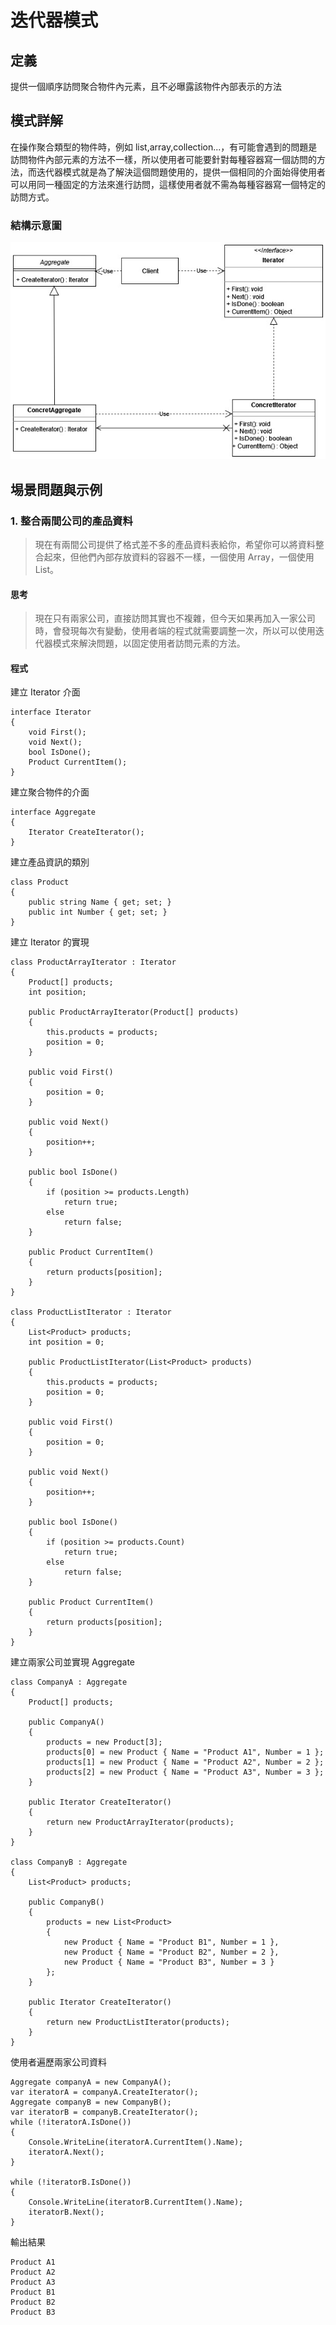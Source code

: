 # 迭代器模式

## 定義

提供一個順序訪問聚合物件內元素，且不必曝露該物件內部表示的方法

## 模式詳解

在操作聚合類型的物件時，例如 list,array,collection...，有可能會遇到的問題是訪問物件內部元素的方法不一樣，所以使用者可能要針對每種容器寫一個訪問的方法，而迭代器模式就是為了解決這個問題使用的，提供一個相同的介面始得使用者可以用同一種固定的方法來進行訪問，這樣使用者就不需為每種容器寫一個特定的訪問方式。

### 結構示意圖

![iterator diagram](./Image/iterator%20diagram.jpg)

## 埸景問題與示例

### 1. 整合兩間公司的產品資料

> 現在有兩間公司提供了格式差不多的產品資料表給你，希望你可以將資料整合起來，但他們內部存放資料的容器不一樣，一個使用 Array，一個使用 List。

#### 思考

> 現在只有兩家公司，直接訪問其實也不複雜，但今天如果再加入一家公司時，會發現每次有變動，使用者端的程式就需要調整一次，所以可以使用迭代器模式來解決問題，以固定使用者訪問元素的方法。

#### 程式

建立 Iterator 介面

```CSharp
interface Iterator
{
    void First();
    void Next();
    bool IsDone();
    Product CurrentItem();
}
```

建立聚合物件的介面

```CSharp
interface Aggregate
{
    Iterator CreateIterator();
}
```

建立產品資訊的類別

```CSharp
class Product
{
    public string Name { get; set; }
    public int Number { get; set; }
}
```

建立 Iterator 的實現

```CSharp
class ProductArrayIterator : Iterator
{
    Product[] products;
    int position;

    public ProductArrayIterator(Product[] products)
    {
        this.products = products;
        position = 0;
    }

    public void First()
    {
        position = 0;
    }

    public void Next()
    {
        position++;
    }

    public bool IsDone()
    {
        if (position >= products.Length)
            return true;
        else
            return false;
    }

    public Product CurrentItem()
    {
        return products[position];
    }
}

class ProductListIterator : Iterator
{
    List<Product> products;
    int position = 0;

    public ProductListIterator(List<Product> products)
    {
        this.products = products;
        position = 0;
    }

    public void First()
    {
        position = 0;
    }

    public void Next()
    {
        position++;
    }

    public bool IsDone()
    {
        if (position >= products.Count)
            return true;
        else
            return false;
    }

    public Product CurrentItem()
    {
        return products[position];
    }
}
```

建立兩家公司並實現 Aggregate

```CSharp
class CompanyA : Aggregate
{
    Product[] products;

    public CompanyA()
    {
        products = new Product[3];
        products[0] = new Product { Name = "Product A1", Number = 1 };
        products[1] = new Product { Name = "Product A2", Number = 2 };
        products[2] = new Product { Name = "Product A3", Number = 3 };
    }

    public Iterator CreateIterator()
    {
        return new ProductArrayIterator(products);
    }
}

class CompanyB : Aggregate
{
    List<Product> products;

    public CompanyB()
    {
        products = new List<Product>
        {
            new Product { Name = "Product B1", Number = 1 },
            new Product { Name = "Product B2", Number = 2 },
            new Product { Name = "Product B3", Number = 3 }
        };
    }

    public Iterator CreateIterator()
    {
        return new ProductListIterator(products);
    }
}
```

使用者遍歷兩家公司資料

```CSharp
Aggregate companyA = new CompanyA();
var iteratorA = companyA.CreateIterator();
Aggregate companyB = new CompanyB();
var iteratorB = companyB.CreateIterator();
while (!iteratorA.IsDone())
{
    Console.WriteLine(iteratorA.CurrentItem().Name);
    iteratorA.Next();
}

while (!iteratorB.IsDone())
{
    Console.WriteLine(iteratorB.CurrentItem().Name);
    iteratorB.Next();
}
```

輸出結果

```
Product A1
Product A2
Product A3
Product B1
Product B2
Product B3
```
